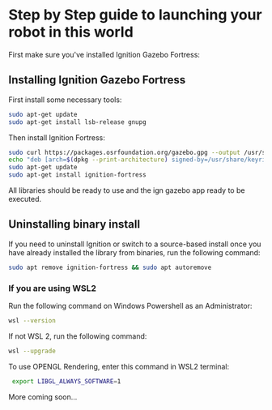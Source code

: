 # Step by Step guide to launching your robot in this world
First make sure you've installed Ignition Gazebo Fortress:
## Installing Ignition Gazebo Fortress
First install some necessary tools:
```bash
sudo apt-get update
sudo apt-get install lsb-release gnupg
```

Then install Ignition Fortress:
```bash 
sudo curl https://packages.osrfoundation.org/gazebo.gpg --output /usr/share/keyrings/pkgs-osrf-archive-keyring.gpg
echo "deb [arch=$(dpkg --print-architecture) signed-by=/usr/share/keyrings/pkgs-osrf-archive-keyring.gpg] http://packages.osrfoundation.org/gazebo/ubuntu-stable $(lsb_release -cs) main" | sudo tee /etc/apt/sources.list.d/gazebo-stable.list > /dev/null
sudo apt-get update
sudo apt-get install ignition-fortress
```

All libraries should be ready to use and the ign gazebo app ready to be executed.


## Uninstalling binary install
If you need to uninstall Ignition or switch to a source-based install once you have already installed the library from binaries, run the following command:
```bash
sudo apt remove ignition-fortress && sudo apt autoremove
```

### If you are using WSL2
Run the following command on Windows Powershell as an Administrator:

```bash
wsl --version
```
If not WSL 2, run the following command:
```bash
wsl --upgrade
```
To use OPENGL Rendering, enter this command in WSL2 terminal:
```bash
 export LIBGL_ALWAYS_SOFTWARE=1
 ```
 
More coming soon...